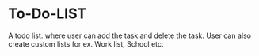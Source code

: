 # To-Do-LIST
A todo list.
where user can add the task and delete the task.
User can also create custom lists for ex. Work list, School etc.
